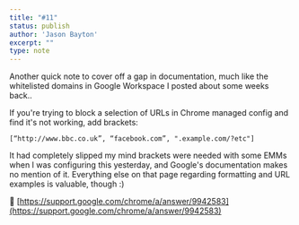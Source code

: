 ```yaml
---
title: "#11"
status: publish
author: 'Jason Bayton'
excerpt: ""
type: note
---
```

Another quick note to cover off a gap in documentation, much like the whitelisted domains in Google Workspace I posted about some weeks back.. 

If you're trying to block a selection of URLs in Chrome managed config and find it's not working, add brackets:

`[“http://www.bbc.co.uk”, “facebook.com”, ".example.com/?etc"]`

It had completely slipped my mind brackets were needed with some EMMs when I was configuring this yesterday, and Google's documentation makes no mention of it. Everything else on that page regarding formatting and URL examples is valuable, though :)

🔗 [https://support.google.com/chrome/a/answer/9942583](https://support.google.com/chrome/a/answer/9942583)